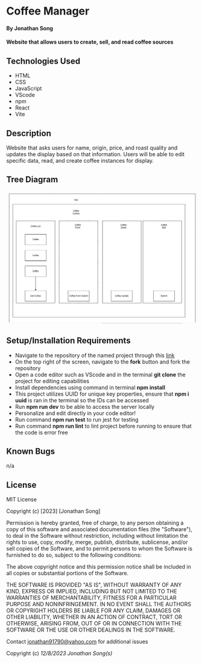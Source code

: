 # Coffee Manager

#### By Jonathan Song

#### Website that allows users to create, sell, and read coffee sources

## Technologies Used

* HTML
* CSS
* JavaScript
* VScode
* npm 
* React
* Vite

## Description
Website that asks users for name, origin, price, and roast quality and updates the display based on that information. Users will be able to edit specific data, read, and create coffee instances for display.

## Tree Diagram
![Diagram](src/assets/coffee_diagram.jpg)

## Setup/Installation Requirements

* Navigate to the repository of the named project through this [link](https://github.com/boboflofo/coffee.git)
* On the top right of the screen, navigate to the **fork** button and fork the repository
* Open a code editor such as VScode and in the terminal **git clone** the project for editing capabilities
* Install dependencies using command in terminal **npm install**
* This project utilizes UUID for unique key properties, ensure that **npm i uuid** is ran in the terminal so the IDs can be accessed
* Run **npm run dev** to be able to access the server locally
* Personalize and edit directly in your code editor!
* Run command **npm run test** to run jest for testing 
* Run command **npm run lint** to lint project before running to ensure that the code is error free



## Known Bugs
n/a

## License
MIT License

Copyright (c) [2023] [Jonathan Song]

Permission is hereby granted, free of charge, to any person obtaining a copy
of this software and associated documentation files (the "Software"), to deal
in the Software without restriction, including without limitation the rights
to use, copy, modify, merge, publish, distribute, sublicense, and/or sell
copies of the Software, and to permit persons to whom the Software is
furnished to do so, subject to the following conditions:

The above copyright notice and this permission notice shall be included in all
copies or substantial portions of the Software.

THE SOFTWARE IS PROVIDED "AS IS", WITHOUT WARRANTY OF ANY KIND, EXPRESS OR
IMPLIED, INCLUDING BUT NOT LIMITED TO THE WARRANTIES OF MERCHANTABILITY,
FITNESS FOR A PARTICULAR PURPOSE AND NONINFRINGEMENT. IN NO EVENT SHALL THE
AUTHORS OR COPYRIGHT HOLDERS BE LIABLE FOR ANY CLAIM, DAMAGES OR OTHER
LIABILITY, WHETHER IN AN ACTION OF CONTRACT, TORT OR OTHERWISE, ARISING FROM,
OUT OF OR IN CONNECTION WITH THE SOFTWARE OR THE USE OR OTHER DEALINGS IN THE
SOFTWARE.

Contact jonathan91790@yahoo.com for additional issues


Copyright (c) _12/8/2023_ _Jonathan Song(s)_
